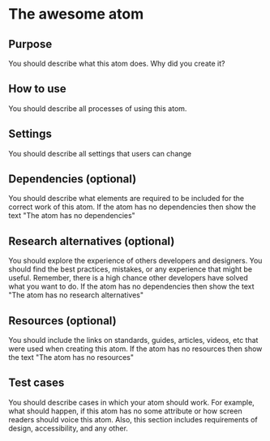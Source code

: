 # The awesome atom

## Purpose
You should describe what this atom does. Why did you create it? 

## How to use
You should describe all processes of using this atom.

## Settings
You should describe all settings that users can change

## Dependencies (optional)
You should describe what elements are required to be included for the correct work of this atom. If the atom has no dependencies then show the text "The atom has no dependencies"

## Research alternatives (optional)
You should explore the experience of others developers and designers. You should find the best practices, mistakes, or any experience that might be useful. Remember, there is a high chance other developers have solved what you want to do. If the atom has no dependencies then show the text "The atom has no research alternatives"

## Resources (optional)
You should include the links on standards, guides, articles, videos, etc that were used when creating this atom. If the atom has no resources then show the text "The atom has no resources"

## Test cases
You should describe cases in which your atom should work. For example, what should happen, if this atom has no some attribute or how screen readers should voice this atom. Also, this section includes requirements of design, accessibility, and any other.
